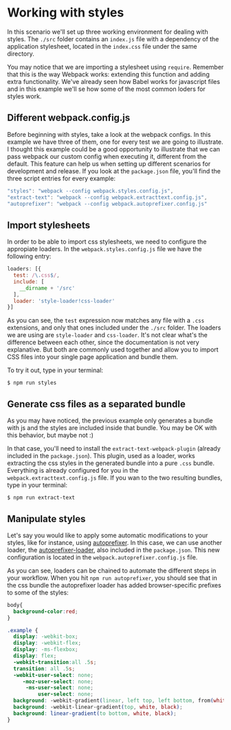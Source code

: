 # Working with styles

In this scenario we'll set up three working environment for dealing with styles. The `./src` folder contains an `index.js` file with a dependency of the application stylesheet, located in the `index.css` file under the same directory. 

You may notice that we are importing a stylesheet using `require`. Remember that this is the way Webpack works: extending this function and adding extra functionality. We've already seen how Babel works for javascript files and in this example we'll se how some of the most common loders for styles work.

## Different webpack.config.js
Before beginning with styles, take a look at the webpack configs. In this example we have three of them, one for every test we are going to illustrate. I thought this example could be a good opportunity to illustrate that we can pass webpack our custom config when executing it, different from the default. This feature can help us when setting up different scenarios for development and release. If you look at the `package.json` file, you'll find the three script entries for every example:
```javascript
"styles": "webpack --config webpack.styles.config.js",
"extract-text": "webpack --config webpack.extracttext.config.js",
"autoprefixer": "webpack --config webpack.autoprefixer.config.js"
```

## Import stylesheets
In order to be able to import css stylesheets, we need to configure the appropiate loaders. In the `webpack.styles.config.js` file we have the following entry:
```javascript
loaders: [{
  test: /\.css$/,
  include: [
    __dirname + '/src'
  ],
  loader: 'style-loader!css-loader'
}]
```
As you can see, the `test` expression now matches any file with a `.css` extensions, and only that ones included under the `./src` folder. The loaders we are using are `style-loader` and `css-loader`. It's not clear what's the difference between each other, since the documentation is not very explanative. But both are commonly used together and allow you to import CSS files into your single page application and bundle them.

To try it out, type in your terminal:
```
$ npm run styles
```
## Generate css files as a separated bundle
As you may have noticed, the previous example only generates a bundle with js and the styles are included inside that bundle. You may be OK with this behavior, but maybe not :) 

In that case, you'll need to install the `extract-text-webpack-plugin` (already included in the `package.json`). This plugin, used as a loader, works extracting the css styles in the generated bundle into a pure `.css` bundle. Everything is already configured for you in the `webpack.extracttext.config.js` file. If you wan to the two resulting bundles, type in your terminal:
```
$ npm run extract-text
```
## Manipulate styles
Let's say you would like to apply some automatic modifications to your styles, like for instance, using [autoprefixer](https://github.com/postcss/autoprefixer). In this case, we can use another loader, the [autoprefixer-loader](https://github.com/passy/autoprefixer-loader), also included in the `package.json`. This new configuration is located in the `webpack.autoprefixer.config.js` file. 

As you can see, loaders can be chained to automate the different steps in your workflow. When you hit `npm run autoprefixer`, you should see that in the css bundle the autoprefixer loader has added browser-specific prefixes to some of the styles:
```css
body{
  background-color:red;
}

.example {
  display: -webkit-box;
  display: -webkit-flex;
  display: -ms-flexbox;
  display: flex;
  -webkit-transition:all .5s;
  transition: all .5s;
  -webkit-user-select: none;
     -moz-user-select: none;
      -ms-user-select: none;
          user-select: none;
  background: -webkit-gradient(linear, left top, left bottom, from(white), to(black));
  background: -webkit-linear-gradient(top, white, black);
  background: linear-gradient(to bottom, white, black);
}
```
